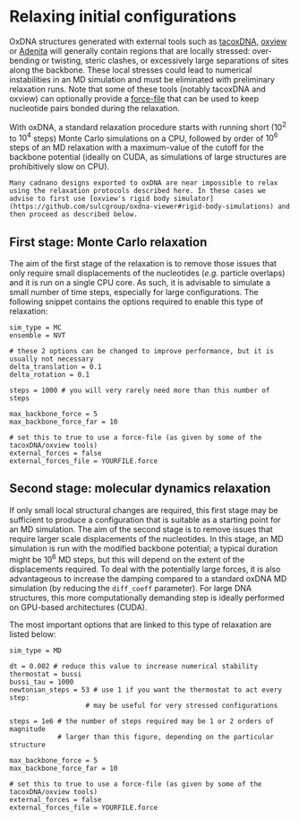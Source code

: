 # Relaxing initial configurations

OxDNA structures generated with external tools such as [tacoxDNA](http://tacoxdna.sissa.it/), [oxview](https://sulcgroup.github.io/oxdna-viewer/) or [Adenita](https://doi.org/10.1093/nar/gkaa593) will generally contain regions that are locally stressed: over-bending or twisting, steric clashes, or excessively large separations of sites along the backbone. These local stresses could lead to numerical instabilities in an MD simulation and must be eliminated with preliminary relaxation runs. Note that some of these tools (notably tacoxDNA and oxview) can optionally provide a [force-file](forces.md) that can be used to keep nucleotide pairs bonded during the relaxation.

With oxDNA, a standard relaxation procedure starts with running short ($10^2$ to $10^4$ steps) Monte Carlo simulations on a CPU, followed by order of $10^6$ steps of an MD relaxation with a maximum-value of the cutoff for the backbone potential (ideally on CUDA, as simulations of large structures are prohibitively slow on CPU).

```{warning}
Many cadnano designs exported to oxDNA are near impossible to relax using the relaxation protocols described here. In these cases we advise to first use [oxview's rigid body simulator](https://github.com/sulcgroup/oxdna-viewer#rigid-body-simulations) and then proceed as described below.
```

## First stage: Monte Carlo relaxation

The aim of the first stage of the relaxation is to remove those issues that only require small displacements of the nucleotides (*e.g.* particle overlaps) and it is run on a single CPU core. As such, it is advisable to simulate a small number of time steps, especially for large configurations. The following snippet contains the options required to enable this type of relaxation:

```
sim_type = MC
ensemble = NVT

# these 2 options can be changed to improve performance, but it is usually not necessary
delta_translation = 0.1
delta_rotation = 0.1

steps = 1000 # you will very rarely need more than this number of steps

max_backbone_force = 5
max_backbone_force_far = 10

# set this to true to use a force-file (as given by some of the tacoxDNA/oxview tools)
external_forces = false
external_forces_file = YOURFILE.force
```

## Second stage: molecular dynamics relaxation

If only small local structural changes are required, this first stage may be sufficient to produce a configuration that is suitable as a starting point for an MD simulation. The aim of the second stage is to remove issues that require larger scale displacements of the nucleotides. In this stage, an MD simulation is run with the modified backbone potential; a typical duration might be $10^6$ MD steps,
but this will depend on the extent of the displacements required. To deal with the potentially large forces, it is also advantageous to increase the damping compared to a standard oxDNA MD simulation (by reducing the `diff_coeff` parameter). For large DNA structures, this more computationally demanding step is ideally performed on GPU-based architectures (CUDA).

The most important options that are linked to this type of relaxation are listed below:

```
sim_type = MD

dt = 0.002 # reduce this value to increase numerical stability
thermostat = bussi
bussi_tau = 1000
newtonian_steps = 53 # use 1 if you want the thermostat to act every step: 
				   # may be useful for very stressed configurations 

steps = 1e6 # the number of steps required may be 1 or 2 orders of magnitude 
            # larger than this figure, depending on the particular structure

max_backbone_force = 5
max_backbone_force_far = 10

# set this to true to use a force-file (as given by some of the tacoxDNA/oxview tools)
external_forces = false
external_forces_file = YOURFILE.force
```

